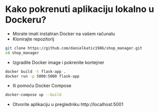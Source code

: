 # Kako pokrenuti aplikaciju lokalno u Dockeru?
- Morate imati instaliran Docker na vašem računalu
- Klonirajte repozitorij
```bash
git clone https://github.com/danielkatic1986/shop_manager.git
cd shop_manager
```
- Izgradite Docker image i pokrenite kontejner
```bash
docker build -t flask-app .
docker run -p 5000:5000 flask-app

```
- Ili pomoću Docker Compose
```bash
docker-compose up --build
```
- Otvorite aplikaciju u pregledniku
http://localhost:5001
